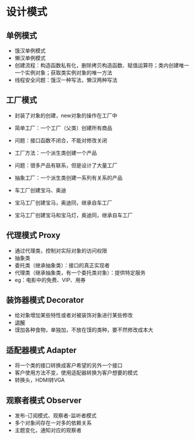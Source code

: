 # 设计模式

## 单例模式

- 饿汉单例模式
- 懒汉单例模式
- 创建流程：构造函数私有化，删除拷贝构造函数、赋值运算符；类内创建唯一一个实例对象；获取类实例对象的唯一方法
- 线程安全问题：饿汉一种写法，懒汉两种写法

## 工厂模式

- 封装了对象的创建，new对象的操作在工厂中

- 简单工厂：一个工厂（父类）创建所有商品

- 问题：接口函数不闭合，不能对修改关闭

  

- 工厂方法：一个派生类创建一个产品

- 问题：很多产品有联系，但是设计了大量工厂

  

- 抽象工厂：一个派生类创建一系列有关系的产品

- 车工厂创建宝马、奥迪

- 宝马工厂创建宝马，奥迪同，继承自车工厂

- 宝马工厂创建宝马和宝马灯，奥迪同，继承自车工厂

## 代理模式 Proxy

- 通过代理类，控制对实际对象的访问权限
- 抽象类
- 委托类（继承抽象类）：接口的真正实现者
- 代理类（继承抽象类，有一个委托类对象）：提供特定服务
- eg：电影中的免费、VIP、用券

## 装饰器模式 Decorator

- 给对象增加某些特性或者对被装饰对象进行某些修改
- [讲解](https://www.cnblogs.com/lustar/p/9330974.html)
- 馍加各种食物，单独加，不放在馍的类种，要不然修改成本大

## 适配器模式 Adapter

- 将一个类的接口转换成客户希望的另外一个接口
- 客户使用方法不变，使用适配器转换为客户想要的模式
- 转换头，HDMI转VGA

## 观察者模式 Observer

- 发布-订阅模式、观察者-监听者模式
- 多个对象间存在一对多的依赖关系
- 主题变化，通知对应的观察者
